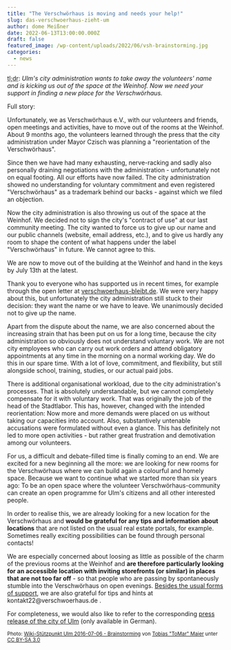 ```yaml
---
title: "The Verschwörhaus is moving and needs your help!"
slug: das-verschwoerhaus-zieht-um
author: dome Meißner
date: 2022-06-13T13:00:00.000Z
draft: false
featured_image: /wp-content/uploads/2022/06/vsh-brainstorming.jpg
categories:
  - news
---
```


<abbr title="too long; didn't read">tl;dr</abbr>: _Ulm's city administration wants to take away the volunteers' name and is kicking us out of the space at the Weinhof. Now we need your support in finding a new place for the Verschwörhaus._

Full story: 

Unfortunately, we as Verschwörhaus e.V., with our volunteers and friends, open meetings and activities, have to move out of the rooms at the Weinhof. About 9 months ago, the volunteers learned through the press that the city administration under Mayor Czisch was planning a "reorientation of the Verschwörhaus". 

Since then we have had many exhausting, nerve-racking and sadly also personally draining negotiations with the administration - unfortunately not on equal footing. All our efforts have now failed. The city administration showed no understanding for voluntary commitment and even registered "Verschwörhaus" as a trademark behind our backs - against which we filed an objection.

Now the city administration is also throwing us out of the space at the Weinhof. We decided not to sign the city's "contract of use" at our last community meeting. The city wanted to force us to give up our name and our public channels (website, email address, etc.), and to give us hardly any room to shape the content of what happens under the label "Verschwörhaus" in future. We cannot agree to this.

We are now to move out of the building at the Weinhof and hand in the keys by July 13th at the latest.

Thank you to everyone who has supported us in recent times, for example through the open letter at [verschwoerhaus-bleibt.de](https://verschwoerhaus-bleibt.de). We were very happy about this, but unfortunately the city administration still stuck to their decision: they want the name or we have to leave. We unanimously decided not to give up the name.

Apart from the dispute about the name, we are also concerned about the increasing strain that has been put on us for a long time, because the city administration so obviously does not understand voluntary work. We are not city employees who can carry out work orders and attend obligatory appointments at any time in the morning on a normal working day. We do this in our spare time. With a lot of love, commitment, and flexibility, but still alongside school, training, studies, or our actual paid jobs.

There is additional organisational workload, due to the city administration's processes. That is absolutely understandable, but we cannot completely compensate for it with voluntary work. That was originally the job of the head of the Stadtlabor. This has, however, changed with the intended reorientation: Now more and more demands were placed on us without taking our capacities into account. Also, substantively untenable accusations were formulated without even a glance. This has definitely not led to more open activities - but rather great frustration and demotivation among our volunteers.

For us, a difficult and debate-filled time is finally coming to an end. We are excited for a new beginning all the more: we are looking for new rooms for the Verschwörhaus where we can build again a colourful and homely space. Because we want to continue what we started more than six years ago: To be an open space where the volunteer Verschwörhaus-community can create an open programme for Ulm's citizens and all other interested people.

In order to realise this, we are already looking for a new location for the Verschwörhaus and **would be grateful for any tips and information about locations** that are not listed on the usual real estate portals, for example. Sometimes really exciting possibilities can be found through personal contacts!

We are especially concerned about loosing as little as possible of the charm of the previous rooms at the Weinhof and **are therefore particularly looking for an accessible location with inviting storefronts (or similar) in places that are not too far off** - so that people who are passing by spontaneously stumble into the Verschwörhaus on open evenings. [Besides the usual forms of support](/spenden/), we are also grateful for tips and hints at kontakt<!-- -->22@verschwoerhaus.<!-- nospam.example -->de <!--or via [this form](https://forms.gle/Z2GddN17hjPof1rJ9)-->.

For completeness, we would also like to refer to the corresponding [press release of the city of Ulm](https://www.ulm.de/leben-in-ulm/digitale-stadt/meldungen/2022_06_juni/vsh_verein_abstimmung_juni2022) (only available in German).

<small>
Photo: <a href="https://commons.wikimedia.org/wiki/File:Wiki-Stützpunkt_Ulm_2016-07-06_-_Brainstorming.jpg">Wiki-Stützpunkt Ulm 2016-07-06 - Brainstorming</a> von <a href="https://commons.wikimedia.org/wiki/User:Tobias_%22ToMar%22_Maier">Tobias "ToMar" Maier</a> unter <a href="https://creativecommons.org/licenses/by-sa/3.0/legalcode" rel="license">CC BY-SA 3.0</a>
</small>
